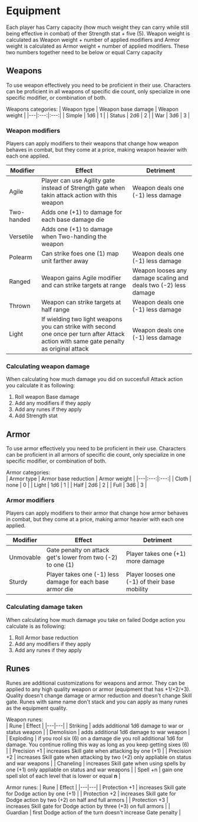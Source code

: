 # Equipment

Each player has Carry capacity (how much weight they can carry while still being effective in combat) of ther Strength stat + five (5). Weapon weight is calculated as Weapon weight + number of applied modifiers and Armor weight is calculated as Armor weight + number of applied modifiers. These two numbers together need to be below or equal Carry capacity

## Weapons

To use weapon effectively you need to be proficient in their use. Characters can be proficient in all weapons of specific die count, only specialize in one specific modifier, or combination of both.

Weapons categories:
| Weapon type | Weapon base damage | Weapon weight |
|---|:---:|:---:|
| Simple | 1d6 | 1 |
| Status | 2d6 | 2 |
| War | 3d6 | 3 |

### Weapon modifiers

Players can apply modifiers to their weapons that change how weapon behaves in combat, but they come at a price, making weapon heavier with each one applied.

| Modifier | Effect | Detriment |
|---|---|---|
| Agile | Player can use Agility gate instead of Strength gate when takin attack action with this weapon | Weapon deals one (-1) less damage |
| Two-handed | Adds one (+1) to damage for each base damage die |
| Versetile | Adds one (+1) to damage when Two-handing the weapon |
| Polearm | Can strike foes one (1) map unit farther away | Weapon deals one (-1) less damage |
| Ranged | Weapon gains Agile modifier and can strike targets at range | Weapon looses any damage scaling and deals two (-2) less damage |
| Thrown | Weapon can strike targets at half range | Weapon deals one (-1) less damage |
| Light | If wielding two light weapons you can strike with second one once per turn after Attack action with same gate penalty as original attack | Weapon deals one (-1) less damage |

### Calculating weapon damage

When calculating how much damage you did on succesfull Attack action you calculate it as following:  
1. Roll weapon Base damage
2. Add any modifiers if they apply
3. Add any runes if they apply
4. Add Strength stat

## Armor

To use armor effectively you need to be proficient in their use. Characters can be proficient in all armors of specific die count, only specialize in one specific modifier, or combination of both.

Armor categories:  
| Armor type | Armor base reduction | Armor weight |
|---|:---:|:---:|
| Cloth | none | 0 |
| Light | 1d6 | 1 |
| Half | 2d6 | 2 |
| Full | 3d6 | 3 |

### Armor modifiers

Players can apply modifiers to their armor that change how armor behaves in combat, but they come at a price, making armor heavier with each one applied.

| Modifier | Effect | Detriment |
|---|---|---|
| Unmovable | Gate penalty on attack get's lower from two (-2) to one (1) | Player takes one (+1) more damage |
| Sturdy | Player takes one (-1) less damage for each base armor die | Player looses one (-1) of their base mobility |

### Calculating damage taken

When calculating how much damage you take on failed Dodge action you calculate is as following:  
1. Roll Armor base reduction
2. Add any modifiers if they apply
3. Add any runes if they apply

## Runes

Runes are additional customizations for weapons and armor. They can be applied to any high quality weapon or armor (equipment that has +1/+2/+3). Quality doesn't change damage or armor reduction and doesn't change Skill gate. Runes with same name don't stack and you can apply as many runes as the equipment quality.

Weapon runes:  
| Rune | Effect |
|---|---|
| Striking | adds additional 1d6 damage to war or status weapon |
| Demolision | adds additional 1d6 damage to war weapon |
| Exploding | if you rool six (6) on a damage die you roll additional 1d6 for damage. You continue rolling this way as long as you keep getting sixes (6) |
| Precision +1 | increases Skill gate when attacking by one (+1) |
| Precision +2 | increases Skill gate when attacking by two (+2) only appliable on status and war weapons |
| Chaneling | increases Skill gate when using spells by one (+1)  only appliable on status and war weapons |
| Spell +n | gain one spell slot of each level that is lower or equal **n** |

Armor runes:
| Rune | Effect |
|---|---|
| Protection +1 | increases Skill gate for Dodge action by one (+1) |
| Protection +2 | increases Skill gate for Dodge action by two (+2) on half and full armors |
| Protection +3 | increases Skill gate for Dodge action by three (+3) on full armors |
| Guardian | first Dodge action of the turn doesn't increase Gate penalty |
